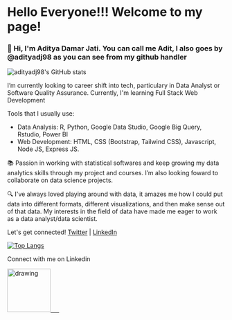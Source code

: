 # Hello Everyone!!! Welcome to my page!

### 👋 Hi, I'm Aditya Damar Jati. You can call me Adit, I also goes by @adityadj98 as you can see from my github handler
 
![adityadj98's GitHub stats](https://github-readme-stats.vercel.app/api?username=adityadj98&show_icons=true&theme=radical)

I’m currently looking to career shift into tech, particulary in Data Analyst or Software Quality Assurance.
Currently, I'm learning Full Stack Web Development

Tools that I usually use:  
- Data Analysis: R, Python, Google Data Studio, Google Big Query, Rstudio, Power BI
- Web Development: HTML, CSS (Bootstrap, Tailwind CSS), Javascript, Node JS, Express JS.

📚 Passion in working with statistical softwares and keep growing my data analytics skills through my project and courses. I’m also looking foward to collaborate on data science projects.

🔍 I've always loved playing around with data, it amazes me how I could put data into different formats, different visualizations, and then make sense out of that data. My interests in the field of data have made me eager to work as a data analyst/data scientist.

Let's get connected! 
[Twitter](https://twitter.com/adityadj98) | [LinkedIn](https://www.linkedin.com/in/adityadj/)

[![Top Langs](https://github-readme-stats.vercel.app/api/top-langs/?username=adityadj98&layout=compact)](https://github.com/adityadj98/github-readme-stats)

Connect with me on Linkedin

<a href="https://www.linkedin.com/"><img src="https://res.cloudinary.com/importdata/image/upload/v1595012354/linkedin_t9qiwy.png" alt="drawing" width="100"/> &nbsp;&nbsp;&nbsp;&nbsp;
